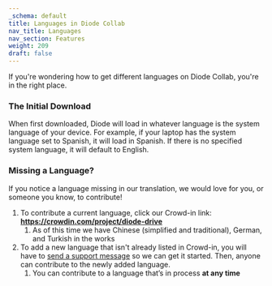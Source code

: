```yaml
---
_schema: default
title: Languages in Diode Collab
nav_title: Languages
nav_section: Features
weight: 209
draft: false
---
```

If you're wondering how to get different languages on Diode Collab, you're in the right place.

### **The Initial Download**

When first downloaded, Diode will load in whatever language is the system language of your device. For example, if your laptop has the system language set to Spanish, it will load in Spanish. If there is no specified system language, it will default to English.

### **Missing a Language?**

If you notice a language missing in our translation, we would love for you, or someone you know, to contribute!

1. To contribute a current language, click our Crowd-in link: <a href="https://crowdin.com/project/diode-drive" target="_blank" rel="noopener"><strong>https://crowdin.com/project/diode-drive</strong></a>
   1. As of this time we have Chinese (simplified and traditional), German, and Turkish in the works
2. To add a new language that isn't already listed in Crowd-in, you will have to [send a support message](https://contactdiode.paperform.co/) so we can get it started. Then, anyone can contribute to the newly added language.
   1. You can contribute to a language that’s in process **at any time**